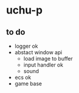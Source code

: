 # uchu-p

## to do

- logger ok
- abstact window api 
	- load image to buffer
	- input handler ok 
	- sound
- ecs ok
- game base
